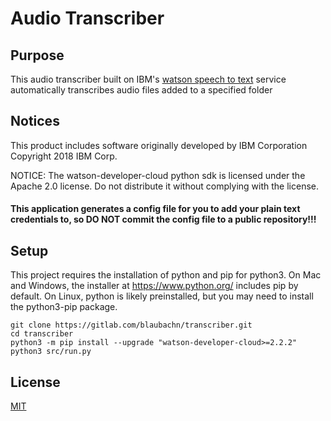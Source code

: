 # Audio Transcriber

## Purpose

This audio transcriber built on IBM's [watson speech to text](https://www.ibm.com/watson/services/speech-to-text/) service automatically transcribes audio files added to a specified folder

## Notices

This product includes software originally developed by IBM Corporation
Copyright 2018 IBM Corp.

NOTICE: The watson-developer-cloud python sdk is licensed under the Apache 2.0 license.
Do not distribute it without complying with the license.

#### This application generates a config file for you to add your plain text credentials to, so **DO NOT** commit the config file to a public repository!!!

## Setup

This project requires the installation of python and pip for python3. On Mac and Windows, the installer at https://www.python.org/ includes pip by default. On Linux, python is likely preinstalled, but you may need to install the python3-pip package.

```
git clone https://gitlab.com/blaubachn/transcriber.git
cd transcriber
python3 -m pip install --upgrade "watson-developer-cloud>=2.2.2"
python3 src/run.py
```

## License

[MIT](https://gitlab.com/blaubachn/transcriber/blob/master/LICENSE)
